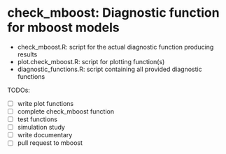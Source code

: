 # check_mboost: Diagnostic function for mboost models

* check_mboost.R: script for the actual diagnostic function producing results
* plot.check_mboost.R: script for plotting function(s)
* diagnostic_functions.R: script containing all provided diagnostic functions

TODOs:

* [ ] write plot functions
* [ ] complete check_mboost function
* [ ] test functions
* [ ] simulation study
* [ ] write documentary
* [ ] pull request to mboost
